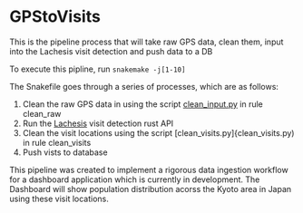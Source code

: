 # GPStoVisits
This is the pipeline process that will take raw GPS data, clean them, input into the Lachesis visit detection and push data to a DB

To execute this pipline, run `snakemake -j[1-10]`

The Snakefile goes through a series of processes, which are as follows: 
1. Clean the raw GPS data in using the script [clean_input.py](clean_input.py) in rule clean_raw
2. Run the [Lachesis](https://github.com/hamishgibbs/lachesis) visit detection rust API
3. Clean the visit locations using the script [clean_visits.py]{clean_visits.py) in rule clean_visits
4. Push vists to database 

This pipeline was created to implement a rigorous data ingestion workflow for a dashboard application which is currently in development. The Dashboard will show population distribution acorss the Kyoto area in Japan using these visit locations. 
